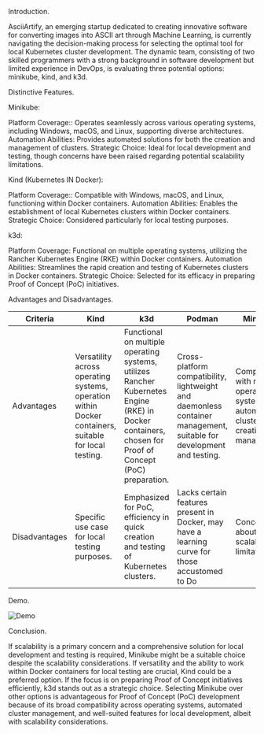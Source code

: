 Introduction.

AsciiArtify, an emerging startup dedicated to creating innovative software for converting images into ASCII art through Machine Learning, is currently navigating the decision-making process for selecting the optimal tool for local Kubernetes cluster development. The dynamic team, consisting of two skilled programmers with a strong background in software development but limited experience in DevOps, is evaluating three potential options: minikube, kind, and k3d.

Distinctive Features.

Minikube:

Platform Coverage:: Operates seamlessly across various operating systems, including Windows, macOS, and Linux, supporting diverse architectures.
Automation Abilities: Provides automated solutions for both the creation and management of clusters.
Strategic Choice: Ideal for local development and testing, though concerns have been raised regarding potential scalability limitations.

Kind (Kubernetes IN Docker):

Platform Coverage:: Compatible with Windows, macOS, and Linux, functioning within Docker containers.
Automation Abilities: Enables the establishment of local Kubernetes clusters within Docker containers.
Strategic Choice: Considered particularly for local testing purposes.

k3d:

Platform Coverage: Functional on multiple operating systems, utilizing the Rancher Kubernetes Engine (RKE) within Docker containers.
Automation Abilities: Streamlines the rapid creation and testing of Kubernetes clusters in Docker containers.
Strategic Choice: Selected for its efficacy in preparing Proof of Concept (PoC) initiatives.

Advantages and Disadvantages.

| Criteria | Kind | k3d | Podman | Minikube |
|----------|----------|----------|----------|----------|
| Advantages | Versatility across operating systems, operation within Docker containers, suitable for local testing. | Functional on multiple operating systems, utilizes Rancher Kubernetes Engine (RKE) in Docker containers, chosen for Proof of Concept (PoC) preparation. | Cross-platform compatibility, lightweight and daemonless container management, suitable for development and testing. | Compatibility with multiple operating systems, automated cluster creation and management. |
| Disadvantages | Specific use case for local testing purposes. | Emphasized for PoC, efficiency in quick creation and testing of Kubernetes clusters. | Lacks certain features present in Docker, may have a learning curve for those accustomed to Do | Concerns about scalability limitations. |

Demo.

![Demo](https://github.com/Yevhenko/AsciiArtify/blob/main/demo.gif)

Conclusion.

If scalability is a primary concern and a comprehensive solution for local development and testing is required, Minikube might be a suitable choice despite the scalability considerations. If versatility and the ability to work within Docker containers for local testing are crucial, Kind could be a preferred option. If the focus is on preparing Proof of Concept initiatives efficiently, k3d stands out as a strategic choice.
Selecting Minikube over other options is advantageous for Proof of Concept (PoC) development because of its broad compatibility across operating systems, automated cluster management, and well-suited features for local development, albeit with scalability considerations.
